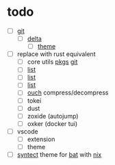 # todo

- [ ] [git](https://mynixos.com/nixpkgs/options/programs.git)
  - [ ] [delta](https://mynixos.com/home-manager/options/programs.git.delta)
    - [ ] [theme](https://github.com/dandavison/delta?tab=readme-ov-file#a-syntax-highlighting-pager-for-git-diff-and-grep-output)
- [ ] replace with rust equivalent
  - [ ] core utils [pkgs](https://search.nixos.org/packages?channel=23.11&show=uutils-coreutils&from=0&size=50&sort=relevance&type=packages&query=uutils-coreutils) [git](https://github.com/uutils/coreutils/tree/main)
  - [ ] [list](https://zaiste.net/posts/shell-commands-rust/)
  - [ ] [list](https://github.com/unpluggedcoder/awesome-rust-tools)
  - [ ] [list](https://github.com/rust-unofficial/awesome-rust)
  - [ ] [ouch](https://github.com/ouch-org/ouch) compress/decompress
  - [ ] tokei
  - [ ] dust
  - [ ] zoxide (autojump)
  - [ ] oxker (docker tui)
- [ ] vscode
  - [ ] extension
  - [ ] theme
- [ ] [syntect](https://github.com/trishume/syntect/) theme for [bat](https://github.com/sharkdp/bat?tab=readme-ov-file#adding-new-syntaxes--language-definitions) with [nix](https://mynixos.com/home-manager/options/programs.bat)
